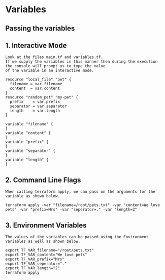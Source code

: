 # Variables

## Passing the variables

## 1. Interactive Mode
    Look at the files main.tf and variables.tf.
    If we supply the variables in this manner then during the execution the console will prompt us to type the value 
    of the variable in an interactive mode.

```terraform:
resource "local_file" "pet" {
  filename = var.filename
  content  = var.content
}
resource "random_pet" "my-pet" {
  prefix    = var.prefix
  separator = var.separator
  length    = var.length
}
```

```terraform:
variable "filename" {
}
variable "content" {
}
variable "prefix" {
}
variable "separator" {
}
variable "length" {
}
```

## 2. Command Line Flags
    When calling terraform apply, we can pass on the arguments for the variable as shown below.
```terraform:
terraform apply -var "filename=/root/pets.txt" -var "content=We love pets" -var "prefix=Mrs" -var "seperator=." -var "length=2"
```

## 3. Environment Variables
    The values of the variables can be passed using the Environment Variables as well as shown below.
```terraform:
export TF_VAR_filename="/root/pets.txt"
export TF_VAR_content="We love pets"
export TF_VAR_prefix="Mrs"
export TF_VAR_seperator="."
export TF_VAR_length="2"
terraform apply
```
